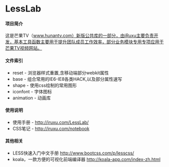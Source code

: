 LessLab
========
#### 项目简介
这是芒果TV（www.hunantv.com）新版公共库的一部分，由iRuxu主要负责开发，基本工具函数主要用于提升团队成员工作效率，部分业务模块专用专项应用于芒果TV视频网站。


#### 文件索引
+ reset - 浏览器样式重置,含移动端部分webkit属性
+ base - 组合常用的IE6-IE8各类HACK,以及部分属性速写
+ shape - 使用css绘制的常用图形
+ iconfont - 字体图标
+ animation - 动画库

#### 使用说明
+ 使用手册 - http://iruxu.com/LessLab/
+ CSS笔记 - http://iruxu.com/notebook

#### 其他相关
+ LESS快速入门中文手册 http://www.bootcss.com/p/lesscss/
+ koala，一款方便的可视化前端编译器 http://koala-app.com/index-zh.html


